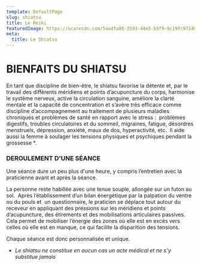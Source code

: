```yaml
---
template: DefaultPage
slug: shiatsu
title: Le Reiki
featuredImage: https://ucarecdn.com/5aadfa80-2593-44e5-b5f9-9c19fc97240e/
meta:
  title: Le Shiatsu
---
```

# BIENFAITS DU SHIATSU



En tant que discipline de bien-être, le shiatsu favorise la détente et, par le travail des différents méridiens et points d’acupuncture du corps, harmonise le système nerveux, active la circulation sanguine, améliore la clarté mentale et la capacité de concentration et s’avère très efficace comme  discipline d’accompagnement au traitement de plusieurs maladies chroniques et problèmes de santé en rapport avec le stress :  problèmes digestifs, troubles circulatoires et du sommeil, migraines, fatigue, désordres menstruels, dépression, anxiété, maux de dos, hyperactivité, etc.  Il aide aussi la femme à soulager les tensions physiques et psychiques pendant la grossesse *.

### DEROULEMENT D'UNE SÉANCE

Une séance dure un peu plus d'une heure, y compris l’entretien avec la praticienne avant et après la séance.

La personne reste habillée avec une tenue souple, allongée sur un futon au sol.  Après l’établissement d’un bilan énergétique par la palpation du ventre ou du pouls et  un questionnaire, le praticien se déplace tout autour du receveur en appliquant des pressions sur les méridiens et points d’acupuncture, des étirements et des mobilisations articulaires passives. Cela permet de mobiliser l’énergie des zones où elle est en excès vers celles où elle est en manque, ce qui facilite la disparition des tensions.

Chaque séance est donc personnalisée et unique.

* *Le shiatsu ne constitue en aucun cas un acte médical et ne s’y substitue jamais*